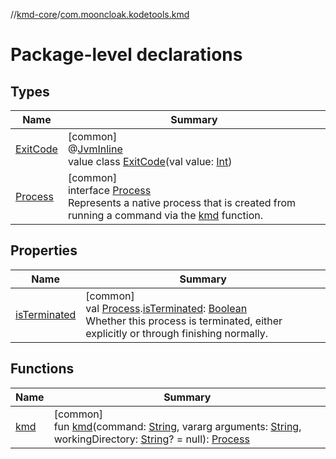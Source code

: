 //[kmd-core](../../index.md)/[com.mooncloak.kodetools.kmd](index.md)

# Package-level declarations

## Types

| Name | Summary |
|---|---|
| [ExitCode](-exit-code/index.md) | [common]<br>@[JvmInline](https://kotlinlang.org/api/latest/jvm/stdlib/kotlin.jvm/-jvm-inline/index.html)<br>value class [ExitCode](-exit-code/index.md)(val value: [Int](https://kotlinlang.org/api/latest/jvm/stdlib/kotlin/-int/index.html)) |
| [Process](-process/index.md) | [common]<br>interface [Process](-process/index.md)<br>Represents a native process that is created from running a command via the [kmd](kmd.md) function. |

## Properties

| Name | Summary |
|---|---|
| [isTerminated](is-terminated.md) | [common]<br>val [Process](-process/index.md).[isTerminated](is-terminated.md): [Boolean](https://kotlinlang.org/api/latest/jvm/stdlib/kotlin/-boolean/index.html)<br>Whether this process is terminated, either explicitly or through finishing normally. |

## Functions

| Name | Summary |
|---|---|
| [kmd](kmd.md) | [common]<br>fun [kmd](kmd.md)(command: [String](https://kotlinlang.org/api/latest/jvm/stdlib/kotlin/-string/index.html), vararg arguments: [String](https://kotlinlang.org/api/latest/jvm/stdlib/kotlin/-string/index.html), workingDirectory: [String](https://kotlinlang.org/api/latest/jvm/stdlib/kotlin/-string/index.html)? = null): [Process](-process/index.md) |
